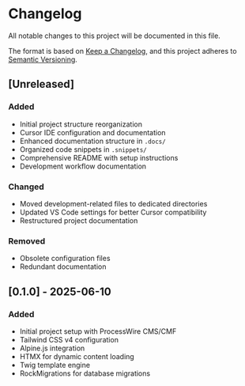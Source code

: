 # Changelog

All notable changes to this project will be documented in this file.

The format is based on [Keep a Changelog](https://keepachangelog.com/en/1.0.0/),
and this project adheres to [Semantic Versioning](https://semver.org/spec/v2.0.0.html).

## [Unreleased]

### Added
- Initial project structure reorganization
- Cursor IDE configuration and documentation
- Enhanced documentation structure in `.docs/`
- Organized code snippets in `.snippets/`
- Comprehensive README with setup instructions
- Development workflow documentation

### Changed
- Moved development-related files to dedicated directories
- Updated VS Code settings for better Cursor compatibility
- Restructured project documentation

### Removed
- Obsolete configuration files
- Redundant documentation

## [0.1.0] - 2025-06-10

### Added
- Initial project setup with ProcessWire CMS/CMF
- Tailwind CSS v4 configuration
- Alpine.js integration
- HTMX for dynamic content loading
- Twig template engine
- RockMigrations for database migrations
